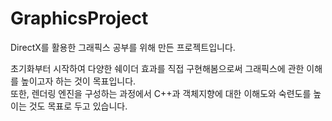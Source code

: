 # GraphicsProject
DirectX를 활용한 그래픽스 공부를 위해 만든 프로젝트입니다.

초기화부터 시작하여 다양한 쉐이더 효과를 직접 구현해봄으로써 그래픽스에 관한 이해를 높이고자 하는 것이 목표입니다.<br/>
또한, 렌더링 엔진을 구성하는 과정에서 C++과 객체지향에 대한 이해도와 숙련도를 높이는 것도 목표로 두고 있습니다.
